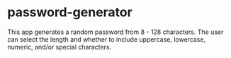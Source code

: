 # password-generator
This app generates a random password from 8 - 128 characters. The user can select the length and whether to include uppercase, lowercase, numeric, and/or special characters.
